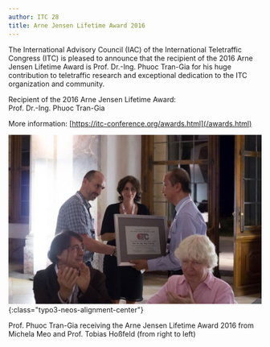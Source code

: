 ```yaml
---
author: ITC 28
title: Arne Jensen Lifetime Award 2016
---
```



The International Advisory Council (IAC) of the International Teletraffic Congress (ITC) is pleased to announce that the recipient of the 2016 Arne Jensen Lifetime Award is Prof. Dr.-Ing. Phuoc Tran-Gia for his huge contribution to teletraffic research and exceptional dedication to the ITC organization and community.

Recipient of the 2016 Arne Jensen Lifetime Award:<br/>
Prof. Dr.-Ing. Phuoc Tran-Gia

More information:
[https://itc-conference.org/awards.html](/awards.html)

![](/assets/Persistent/trangia_arne_award-549x366.jpg){:class="typo3-neos-alignment-center"}

Prof. Phuoc Tran-Gia receiving the Arne Jensen Lifetime Award 2016 from Michela Meo and Prof. Tobias Hoßfeld
(from right to left)
